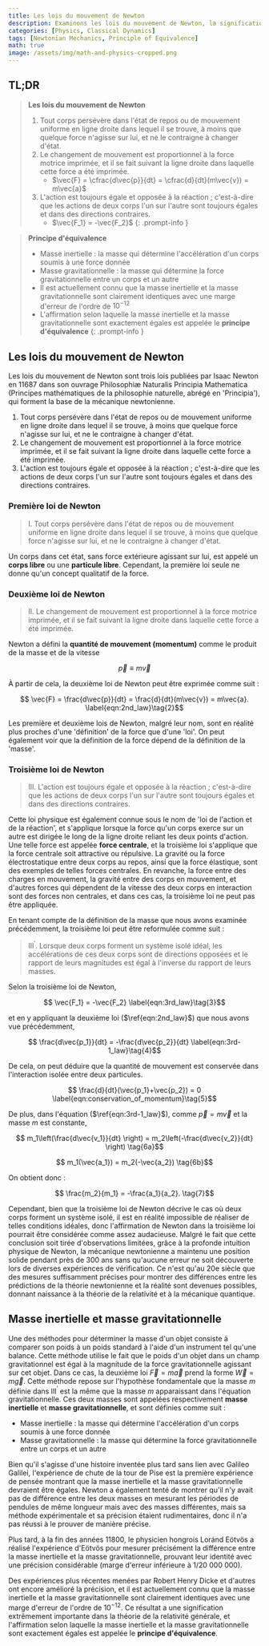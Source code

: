 ```yaml
---
title: Les lois du mouvement de Newton
description: Examinons les lois du mouvement de Newton, la signification de ces trois lois, les définitions de la masse inertielle et de la masse gravitationnelle, ainsi que le principe d'équivalence, qui a une importance significative non seulement en mécanique classique mais aussi dans la théorie de la relativité générale ultérieure.
categories: [Physics, Classical Dynamics]
tags: [Newtonian Mechanics, Principle of Equivalence]
math: true
image: /assets/img/math-and-physics-cropped.png
---
```

## TL;DR
> **Les lois du mouvement de Newton**
> 1. Tout corps persévère dans l'état de repos ou de mouvement uniforme en ligne droite dans lequel il se trouve, à moins que quelque force n'agisse sur lui, et ne le contraigne à changer d'état.
> 2. Le changement de mouvement est proportionnel à la force motrice imprimée, et il se fait suivant la ligne droite dans laquelle cette force a été imprimée.
>    - $\vec{F} = \cfrac{d\vec{p}}{dt} = \cfrac{d}{dt}(m\vec{v}) = m\vec{a}$
> 3. L'action est toujours égale et opposée à la réaction ; c'est-à-dire que les actions de deux corps l'un sur l'autre sont toujours égales et dans des directions contraires.
>    - $\vec{F_1} = -\vec{F_2}$
{: .prompt-info }

> **Principe d'équivalence**
> - Masse inertielle : la masse qui détermine l'accélération d'un corps soumis à une force donnée
> - Masse gravitationnelle : la masse qui détermine la force gravitationnelle entre un corps et un autre
> - Il est actuellement connu que la masse inertielle et la masse gravitationnelle sont clairement identiques avec une marge d'erreur de l'ordre de $10^{-12}$
> - L'affirmation selon laquelle la masse inertielle et la masse gravitationnelle sont exactement égales est appelée le **principe d'équivalence**
{: .prompt-info }

## Les lois du mouvement de Newton
Les lois du mouvement de Newton sont trois lois publiées par Isaac Newton en 11687 dans son ouvrage Philosophiæ Naturalis Principia Mathematica (Principes mathématiques de la philosophie naturelle, abrégé en 'Principia'), qui forment la base de la mécanique newtonienne.

1. Tout corps persévère dans l'état de repos ou de mouvement uniforme en ligne droite dans lequel il se trouve, à moins que quelque force n'agisse sur lui, et ne le contraigne à changer d'état.
2. Le changement de mouvement est proportionnel à la force motrice imprimée, et il se fait suivant la ligne droite dans laquelle cette force a été imprimée.
3. L'action est toujours égale et opposée à la réaction ; c'est-à-dire que les actions de deux corps l'un sur l'autre sont toujours égales et dans des directions contraires.

### Première loi de Newton
> I. Tout corps persévère dans l'état de repos ou de mouvement uniforme en ligne droite dans lequel il se trouve, à moins que quelque force n'agisse sur lui, et ne le contraigne à changer d'état.

Un corps dans cet état, sans force extérieure agissant sur lui, est appelé un **corps libre** ou une **particule libre**.
Cependant, la première loi seule ne donne qu'un concept qualitatif de la force.

### Deuxième loi de Newton
> II. Le changement de mouvement est proportionnel à la force motrice imprimée, et il se fait suivant la ligne droite dans laquelle cette force a été imprimée.

Newton a défini la **quantité de mouvement (momentum)** comme le produit de la masse et de la vitesse

$$ \vec{p} \equiv m\vec{v} \label{eqn:momentum}\tag{1}$$

À partir de cela, la deuxième loi de Newton peut être exprimée comme suit :

$$ \vec{F} = \frac{d\vec{p}}{dt} = \frac{d}{dt}(m\vec{v}) = m\vec{a}. \label{eqn:2nd_law}\tag{2}$$

Les première et deuxième lois de Newton, malgré leur nom, sont en réalité plus proches d'une 'définition' de la force que d'une 'loi'. On peut également voir que la définition de la force dépend de la définition de la 'masse'.

### Troisième loi de Newton
> III. L'action est toujours égale et opposée à la réaction ; c'est-à-dire que les actions de deux corps l'un sur l'autre sont toujours égales et dans des directions contraires.

Cette loi physique est également connue sous le nom de 'loi de l'action et de la réaction', et s'applique lorsque la force qu'un corps exerce sur un autre est dirigée le long de la ligne droite reliant les deux points d'action. Une telle force est appelée **force centrale**, et la troisième loi s'applique que la force centrale soit attractive ou répulsive. La gravité ou la force électrostatique entre deux corps au repos, ainsi que la force élastique, sont des exemples de telles forces centrales. En revanche, la force entre des charges en mouvement, la gravité entre des corps en mouvement, et d'autres forces qui dépendent de la vitesse des deux corps en interaction sont des forces non centrales, et dans ces cas, la troisième loi ne peut pas être appliquée.

En tenant compte de la définition de la masse que nous avons examinée précédemment, la troisième loi peut être reformulée comme suit :

> III$^\prime$. Lorsque deux corps forment un système isolé idéal, les accélérations de ces deux corps sont de directions opposées et le rapport de leurs magnitudes est égal à l'inverse du rapport de leurs masses.

Selon la troisième loi de Newton,

$$ \vec{F_1} = -\vec{F_2} \label{eqn:3rd_law}\tag{3}$$

et en y appliquant la deuxième loi ($\ref{eqn:2nd_law}$) que nous avons vue précédemment,

$$ \frac{d\vec{p_1}}{dt} = -\frac{d\vec{p_2}}{dt} \label{eqn:3rd-1_law}\tag{4}$$

De cela, on peut déduire que la quantité de mouvement est conservée dans l'interaction isolée entre deux particules.

$$ \frac{d}{dt}(\vec{p_1}+\vec{p_2}) = 0 \label{eqn:conservation_of_momentum}\tag{5}$$

De plus, dans l'équation ($\ref{eqn:3rd-1_law}$), comme $\vec{p}=m\vec{v}$ et la masse $m$ est constante,

$$ m_1\left(\frac{d\vec{v_1}}{dt} \right) = m_2\left(-\frac{d\vec{v_2}}{dt} \right) \tag{6a}$$

$$ m_1(\vec{a_1}) = m_2(-\vec{a_2}) \tag{6b}$$

On obtient donc :

$$ \frac{m_2}{m_1} = -\frac{a_1}{a_2}. \tag{7}$$

Cependant, bien que la troisième loi de Newton décrive le cas où deux corps forment un système isolé, il est en réalité impossible de réaliser de telles conditions idéales, donc l'affirmation de Newton dans la troisième loi pourrait être considérée comme assez audacieuse. Malgré le fait que cette conclusion soit tirée d'observations limitées, grâce à la profonde intuition physique de Newton, la mécanique newtonienne a maintenu une position solide pendant près de 300 ans sans qu'aucune erreur ne soit découverte lors de diverses expériences de vérification. Ce n'est qu'au 20e siècle que des mesures suffisamment précises pour montrer des différences entre les prédictions de la théorie newtonienne et la réalité sont devenues possibles, donnant naissance à la théorie de la relativité et à la mécanique quantique.

## Masse inertielle et masse gravitationnelle
Une des méthodes pour déterminer la masse d'un objet consiste à comparer son poids à un poids standard à l'aide d'un instrument tel qu'une balance. Cette méthode utilise le fait que le poids d'un objet dans un champ gravitationnel est égal à la magnitude de la force gravitationnelle agissant sur cet objet. Dans ce cas, la deuxième loi $\vec{F}=m\vec{a}$ prend la forme $\vec{W}=m\vec{g}$. Cette méthode repose sur l'hypothèse fondamentale que la masse $m$ définie dans III$^\prime$ est la même que la masse $m$ apparaissant dans l'équation gravitationnelle. Ces deux masses sont appelées respectivement **masse inertielle** et **masse gravitationnelle**, et sont définies comme suit :

- Masse inertielle : la masse qui détermine l'accélération d'un corps soumis à une force donnée
- Masse gravitationnelle : la masse qui détermine la force gravitationnelle entre un corps et un autre

Bien qu'il s'agisse d'une histoire inventée plus tard sans lien avec Galileo Galilei, l'expérience de chute de la tour de Pise est la première expérience de pensée montrant que la masse inertielle et la masse gravitationnelle devraient être égales. Newton a également tenté de montrer qu'il n'y avait pas de différence entre les deux masses en mesurant les périodes de pendules de même longueur mais avec des masses différentes, mais sa méthode expérimentale et sa précision étaient rudimentaires, donc il n'a pas réussi à le prouver de manière précise.

Plus tard, à la fin des années 11800, le physicien hongrois Loránd Eötvös a réalisé l'expérience d'Eötvös pour mesurer précisément la différence entre la masse inertielle et la masse gravitationnelle, prouvant leur identité avec une précision considérable (marge d'erreur inférieure à 1/20 000 000).

Des expériences plus récentes menées par Robert Henry Dicke et d'autres ont encore amélioré la précision, et il est actuellement connu que la masse inertielle et la masse gravitationnelle sont clairement identiques avec une marge d'erreur de l'ordre de $10^{-12}$. Ce résultat a une signification extrêmement importante dans la théorie de la relativité générale, et l'affirmation selon laquelle la masse inertielle et la masse gravitationnelle sont exactement égales est appelée le **principe d'équivalence**.
